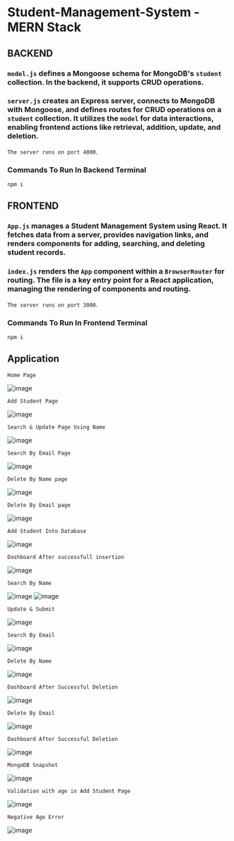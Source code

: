 # Student-Management-System - MERN Stack

## BACKEND

### `model.js` defines a Mongoose schema for MongoDB's `student` collection. In the backend, it supports CRUD operations.
### `server.js` creates an Express server, connects to MongoDB with Mongoose, and defines routes for CRUD operations on a `student` collection. It utilizes the `model` for data interactions, enabling frontend actions like retrieval, addition, update, and deletion.
`The server runs on port 4000`.
### Commands To Run In Backend Terminal
`npm i`

## FRONTEND

### `App.js` manages a Student Management System using React. It fetches data from a server, provides navigation links, and renders components for adding, searching, and deleting student records.
### `index.js` renders the `App` component within a `BrowserRouter` for routing. The file is a key entry point for a React application, managing the rendering of components and routing.
`The server runs on port 3000`.
### Commands To Run In Frontend Terminal
`npm i`

## Application

`Home Page`

![image](https://github.com/SuryaMahesh789/Student-Management-System---React/assets/101471548/fc8a0d3a-af75-4c25-be26-6d7a6ef09729)

`Add Student Page`

![image](https://github.com/SuryaMahesh789/Student-Management-System---React/assets/101471548/9228e743-abfd-4eb3-a240-82798c5fe738)

`Search & Update Page Using Name`

![image](https://github.com/SuryaMahesh789/Student-Management-System---React/assets/101471548/45fe8dbe-7ec8-4d98-bb95-6a61b8c652fb)

`Search By Email Page`

![image](https://github.com/SuryaMahesh789/Student-Management-System---React/assets/101471548/ccaf434f-5606-4b77-8865-020b835e9c9d)

`Delete By Name page`

![image](https://github.com/SuryaMahesh789/Student-Management-System---React/assets/101471548/d16d41a7-0a99-4625-8a0e-01ea7119bb1c)

`Delete By Email page`

![image](https://github.com/SuryaMahesh789/Student-Management-System---React/assets/101471548/35a591f2-1071-40e1-a941-819ec719e678)

`Add Student Into Database`

![image](https://github.com/SuryaMahesh789/Student-Management-System---React/assets/101471548/a4258f6e-d711-4e09-89da-04e785c2383d)

`Dashboard After successfull insertion`

![image](https://github.com/SuryaMahesh789/Student-Management-System---React/assets/101471548/13db8cee-644f-4615-8d49-1df8515e34c1)

`Search By Name`

![image](https://github.com/SuryaMahesh789/Student-Management-System---React/assets/101471548/0b35d5c5-eadf-49a2-9e7e-3320634327db)
![image](https://github.com/SuryaMahesh789/Student-Management-System---React/assets/101471548/d48f2d83-a661-406d-929a-d10711aeb88c)

`Update & Submit`

![image](https://github.com/SuryaMahesh789/Student-Management-System---React/assets/101471548/e7e1475b-e65d-413b-bd57-2ae80a317a9c)

`Search By Email`

![image](https://github.com/SuryaMahesh789/Student-Management-System---React/assets/101471548/b3232097-0339-43da-863b-670deaed4f79)

`Delete By Name`

![image](https://github.com/SuryaMahesh789/Student-Management-System---React/assets/101471548/fff480e1-d40a-4377-a3a1-c0cc8fa54f79)

`Dashboard After Successful Deletion`

![image](https://github.com/SuryaMahesh789/Student-Management-System---React/assets/101471548/1d5e61ee-8958-411e-af46-4d8e920b0841)

`Delete By Email`

![image](https://github.com/SuryaMahesh789/Student-Management-System---React/assets/101471548/12d88bac-bcd5-446f-b8b6-1b214c10645b)

`Dashboard After Successful Deletion`

![image](https://github.com/SuryaMahesh789/Student-Management-System---React/assets/101471548/aaad6164-6399-4ad9-9580-a33d5a77f469)

`MongoDB Snapshot`

![image](https://github.com/SuryaMahesh789/Student-Management-System-MERN/assets/101471548/887e0bdf-9419-466e-ad42-830f453af28d)

`Validation with age in Add Student Page`

![image](https://github.com/SuryaMahesh789/Student-Management-System-MERN/assets/101471548/0a6ff1f0-9a5c-4d57-8816-f4fcb2431c84)

`Negative Age Error`

![image](https://github.com/SuryaMahesh789/Student-Management-System-MERN/assets/101471548/f011467f-3fde-4e49-a0ba-8680beafb504)


